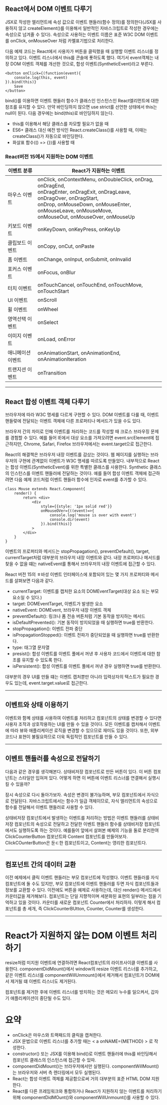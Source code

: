 ## React에서 DOM 이벤트 다루기

JSX로 작성한 엘리먼트에 속성 값으로 이벤트 핸들러(함수 정의)를 정의한다(JSX를 사용하지 않고 createElement()를 이용해서 일반적인 자바스크립트로 작성한 경우에는 속성으로 넘겨줄 수 있다). 속성으로 사용하는 이벤트 이름은 표준 W3C DOM 이벤트를 onClick, onMouseOver 처럼 카멜표기법으로 처리한다.

다음 예제 코드는 React에서 사용자가 버튼을 클릭했을 때 실행할 이벤트 리스너를 정의하고 있다. 이벤트 리스너에서 this를 콘솔에 푯하도록 했다. 여기서 event객체는 내장 DOM 이벤트 객체를 개선한 것으로, 합성 이벤트(SyntheticEvent)라고 부른다. 

```
<button onClick={(function(event){
    console.log(this, event)
}).bind(this)}
    Save
</button>
```

bind()를 이용하면 이벤트 핸들러 함수가 클래스인 인스턴스인 React엘리먼트에 대한 참조를 유지할 수 있다. 만약 바인딩하지 않으면 use strict를 선언한 상태에서 this는 null이 된다. 다음 경우에는 bind(this)로 바인딩하지 않는다.
- this를 이용해서 해당 클래스를 차모할 필요가 없을 때
- ES6+ 클래스 대신 예전 방식인 React.createClass()를 사용할 때, 이때는 createClass()가 자동으로 바인딩한다.
- 화살표 함수(() => {})를 사용할 때

### React버전 15에서 지원하는 DOM 이벤트
|이벤트 분류|React가 지원하는 이벤트|
|---|---|
|마우스 이벤트| onClick, onContextMenu, onDoubleClick, onDrag, onDragEnd,<br> onDragEnter, onDragExit, onDragLeave, onDragOver, onDragStart, <br>onDrop, onMouseDown, onMouseEnter, onMouseLeave, onMouseMove, <br>onMouseOut, onMouseOver, onMouseUp
|키보드 이벤트| onKeyDown, onKeyPress, onKeyUp|
|클립보드 이벤트| onCopy, onCut, onPaste|
|폼 이벤트|onChange, onInput, onSubmit, onInvalid|
|포커스 이벤트|onFocus, onBlur|
|터치 이벤트|onTouchCancel, onTouchEnd, onTouchMove, onTouchStart|
|UI 이벤트|onScroll|
|휠 이벤트|onWheel|
|영역선택 이벤트|onSelect|
|이미지 이벤트|onLoad, onError|
|애니메이션 이벤트|onAnimationStart, onAnimationEnd, onAnimationIteration|
|트랜지션 이벤트|onTransition|
---

## React 합성 이벤트 객체 다루기

브라우저에 따라 W3C 명세를 다르게 구현할 수 있다. DOM 이벤트를 다룰 때, 이벤트 핸들렂에 전달되는 이벤트 객체에 다른 프로퍼티나 메서드가 있을 수도 있다. 

브라우저 간의 차이로 인해 이벤트를 처리하는 코드를 작성할 때 크로스 브라우징 문제를 경험할 수 있다. 예를 들어 IE에서 대상 요소를 가져오려면 event.srcElement에 접근하지만, Chrome, Safari, Firefox 브라우저에서는 event.target으로 접근한다. 

React의 해결책은 브라우저 내장 이벤트를 감샀는 것이다. 웹 페이지를 실행하는 브라우저의 구현에 관계없이 이벤트가 W3C 명세를 따르도록 만들었다. 내부적으로 React는 합성 이벤트(SyntheticEvent)를 위한 특별한 클래스를 사용한다. Synthetic 클래스의 인스턴스를 이벤트 핸들러에 전달하는 것이다. 예를 들어 합성 이벤트 객체에 접근하려면 다음 예제 코드처럼 이벤트 핸들러 함수에 인자로 event를 추가할 수 있다.

```
class Mouse extends React.Component{
    render() {
        return <div>
            <div
                style={{style: '1px solid red'}}
                onMouseOVer={((event)=>{
                    console.log('mouse is over with event')
                    console.dir(event)
                }).bind(this)}
            >
        </div>
    }
}
```
이벤트의 프로퍼티와 메서드는 stopPropagation(), preventDefault(), target, currentTarget처럼 대부분의 브라우저 내장 이벤트와 같다. 내장 프로퍼티나 메서드를 찾을 수 없을 떄는 nativeEvent를 통해서 브라우저의 내장 이벤트에 접근할 수 있다.

React 버전 15의 ㅎ바성 이벤트 인터페이스에 포함되어 있는 몇 가지 프로퍼티와 메서드를 살펴보면 다음과 같다.
- currentTarget: 이벤트를 캡처한 요소의 DOMEventTarget(대상 요소 또는 부모 요소일 수 있다.)
- target: DOMEventTarget, 이벤트가 발생한 요소
- nativeEvent: DOMEvent, 브라우저 내장 이벤트 객체
- preventDefault(): 링크나 폼 전송 버튼처럼 기본 동작을 방지하는 메서드
- isDefaultPrevented(): 기본 동작이 방지되었을 때 실행하면 true를 반환한다.
- stopPropagation(): 이벤트 전파 중단
- isPropagationStopped(): 이벤트 전파가 중단되었을 때 실행하면 true를 반환한다.
- type: 태그열 문자열
- presist(): 합성 이벤트를 이벤트 풀에서 꺼낸 후 사용자 코드에서 이벤트에 대한 참조를 유지할 수 있도록 한다.
- isPersistent(): 합성 이벤트를 이벤트 풀에서 꺼낸 경우 실행하면 true를 반환한다. 

대부분의 경우 UI를 만들 떄는 이벤트 캡처뿐만 아니라 입력상자의 텍스트가 필요한 경우도 있는데, event.target.value로 접근한다. 

--- 
## 이벤트와 상태 이용하기 

이벤트와 함꼐 상태를 사용하여 이벤트를 처리하고 컴포넌트의 상태를 변경할 수 있다면 사용자 조작과 상호작용하는 UI를 만들 수 있을 것이다. 모든 이벤트를 캡처해서 이벤트에 따라 뷰와 애플리케이션 로직을 변경할 수 있으므로 재미도 있을 것이다. 또한, 외부 코드나 표현이 불필요하므로 더욱 독립적인 컴포넌트를 만들 수 있다. 

---
## 이벤트 핸들러를 속성으로 전달하기 

다음과 같은 경우를 생각해본다. 상태비저장 컴포넌트로 만든 버튼이 있다. 이 버튼 컴포넌트는 스타일만 입혀져 있다. 어떻게 하면 이 버튼에 이벤트 리스너를 연결해서 실행시킬 수 있을까?

잠시 속성으로 다시 돌아가보자. 속성은 변경이 불가능하며, 부모 컴포넌트에서 자식으로 전달된다. 자바스크립트에서는 함수가 일급 객체이므로, 자식 엘리먼트의 속성으로 함수를 전달해서 이벤트 핸들러로 사용할 수 있다.

상태비저장 컴포넌트에서 발생하는 이벤트를 처리하는 방법은 이벤트 핸들러를 상태비저장 컴포넌트의 속성으로 전달하고 전달한 이벤트 핸들러 함수를 상태비저장 컴포넌트에서도 실행하도록 하는 것이다. 예를들어 앞에서 살펴본 예제의 기능을 둘로 분리한여 ClickCounterButton 컴포넌트와 Content 컴포넌트를 만들어보자. ClickCOunterButton은 둔ㄷ한 컴포넌트이고, Content는 영리한 컴포넌트다. 

---

## 컴포넌트 간의 데이터 교환

이전 예제에서 클릭 이벤트 핸들러는 부모 컴포넌트에 작성했다. 이벤트 핸들러를 자식 컴포넌트에 둘 수도 있지만, 부모 컴포넌트에 이벤트 핸들러를 두면 자식 컴포넌트들과 정보를 교환할 수 있다. 이전에도 버튼을 예제로 사용하는데, 대신 render() 메서드에서 카운터값을 제거해보다. 컴포넌트는 단일 지향적이며 세분화된 표현의 일부라는 점을 기억하고 있을 것이다. 카운터를 새로운 컴포넌트 Counter에서 처리하자. 이렇게 해서 컴포넌트를 총 세개, 즉 ClickCounterBUtton, Counter, Counter를 생성한다. 

---

# React가 지원하지 않는 DOM 이벤트 처리하기

resize처럼 미지원 이벤트에 연결하려면 React컴포넌트의 라이프사이클 이벤트를 사용한다. componentDidMount()에서 window의 resize 이벤트 리스너를 추가하고, 같은 이벤트 리스너를 componentWillUnmount()에서 제거해서 컴포넌트가 DOM에서 제거될 떄 이벤트 리스너도 제거된다. 

컴포넌트를 제거한 후에 이벤트 리스너를 방치하는 것은 메모리 누수를 일으켜서, 갑자기 애플리케이션이 중단될 수도 있다.


# 요약

- onClick은 마우스와 트랙패드의 클릭을 캡쳐한다.
- JSX 문법으로 이벤트 리스너를 추가할 때는 &lt; a onNAME={METHOD} &gt;   로 작성한다.
- constructor() 또는 JSX를 이용해 bind()로 이벤트 핸들러에 this를 바인딩해서 컴포넌트 클래스의 인스턴스에 접근할 수 있따.
- componentDidMount()는 브라우저에서만 실행된다. componentWillMount()는 브라우저와 서버 측 렌더링에서 모두 실행된다.
- React는 합성 이벤트 객체를 제공함으로써 거의 대부분의 표준 HTML DOM 지원한다. 
- React를 다른 프레임워크와 통합하거나 React가 지원하지 않는 이벤트를 처리하기 위해 componentDidMOunt()와 componentWillUnmount()를 사용할 수 있다. 
